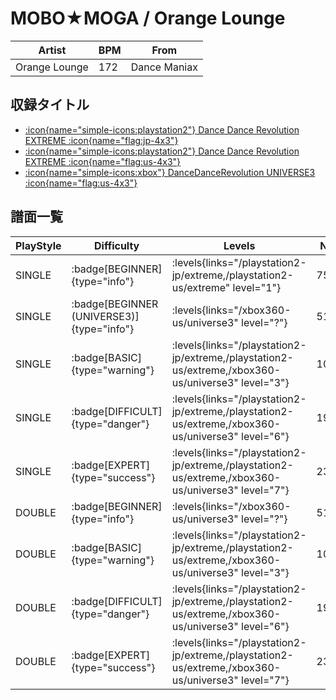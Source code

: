 # MOBO★MOGA / Orange Lounge

|Artist|BPM|From|
|------|---|----|
|Orange Lounge|172|Dance Maniax|

## 収録タイトル

- [:icon{name="simple-icons:playstation2"} Dance Dance Revolution EXTREME :icon{name="flag:jp-4x3"}](/playstation2-jp/extreme)
- [:icon{name="simple-icons:playstation2"} Dance Dance Revolution EXTREME :icon{name="flag:us-4x3"}](/playstation2-us/extreme)
- [:icon{name="simple-icons:xbox"} DanceDanceRevolution UNIVERSE3 :icon{name="flag:us-4x3"}](/xbox360-us/universe3)

## 譜面一覧

|PlayStyle|Difficulty|Levels|Notes|Movie|
|---------|----------|------|-----|-----|
|SINGLE| :badge[BEGINNER]{type="info"}| :levels{links="/playstation2-jp/extreme,/playstation2-us/extreme" level="1"}|75/0||
|SINGLE| :badge[BEGINNER (UNIVERSE3)]{type="info"}| :levels{links="/xbox360-us/universe3" level="?"}|51/13||
|SINGLE| :badge[BASIC]{type="warning"}| :levels{links="/playstation2-jp/extreme,/playstation2-us/extreme,/xbox360-us/universe3" level="3"}|107/3||
|SINGLE| :badge[DIFFICULT]{type="danger"}| :levels{links="/playstation2-jp/extreme,/playstation2-us/extreme,/xbox360-us/universe3" level="6"}|190/9||
|SINGLE| :badge[EXPERT]{type="success"}| :levels{links="/playstation2-jp/extreme,/playstation2-us/extreme,/xbox360-us/universe3" level="7"}|233/16||
|DOUBLE| :badge[BEGINNER]{type="info"}| :levels{links="/xbox360-us/universe3" level="?"}|51/13||
|DOUBLE| :badge[BASIC]{type="warning"}| :levels{links="/playstation2-jp/extreme,/playstation2-us/extreme,/xbox360-us/universe3" level="3"}|107/3||
|DOUBLE| :badge[DIFFICULT]{type="danger"}| :levels{links="/playstation2-jp/extreme,/playstation2-us/extreme,/xbox360-us/universe3" level="6"}|190/9||
|DOUBLE| :badge[EXPERT]{type="success"}| :levels{links="/playstation2-jp/extreme,/playstation2-us/extreme,/xbox360-us/universe3" level="7"}|233/16||
